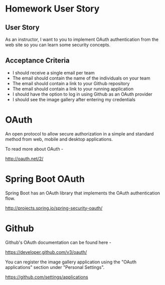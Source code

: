 # Homework User Story

## User Story
As an instructor, I want to you to implement OAuth authentication from the web
site so you can learn some security concepts.

## Acceptance Criteria
* I should receive a single email per team
* The email should contain the name of the individuals on your team
* The email should contain a link to your Github repository
* The email should contain a link to your running application
* I should have the option to log in using Github as an OAuth provider
* I should see the image gallery after entering my credentials

# OAuth
An open protocol to allow secure authorization in a simple and standard method from web, mobile and desktop applications.

To read more about OAuth -

http://oauth.net/2/

# Spring Boot OAuth
Spring Boot has an OAuth library that implements the OAuth authentication flow.

http://projects.spring.io/spring-security-oauth/

# Github

Github's OAuth documentation can be found here -

https://developer.github.com/v3/oauth/

You can register the image gallery application using the "OAuth applications" section under "Personal Settings".

https://github.com/settings/applications
